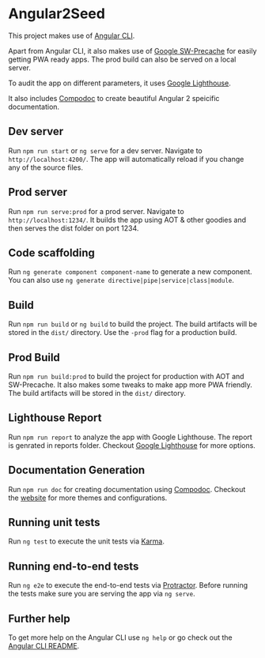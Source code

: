 # Angular2Seed

This project makes use of [Angular CLI](https://github.com/angular/angular-cli).

Apart from Angular CLI, it also makes use of [Google SW-Precache](https://github.com/GoogleChrome/sw-precache) for easily getting PWA ready apps. 
The prod build can also be served on a local server.

To audit the app on different parameters, it uses [Google Lighthouse](https://github.com/GoogleChrome/lighthouse). 


It also includes [Compodoc](https://github.com/compodoc/compodoc) to create beautiful Angular 2 speicific documentation.

## Dev server

Run `npm run start` or `ng serve` for a dev server. Navigate to `http://localhost:4200/`. The app will automatically reload if you change any of the source files.

## Prod server

Run `npm run serve:prod` for a prod server. Navigate to `http://localhost:1234/`. It builds the app using AOT & other goodies and then serves the dist folder on port 1234.

## Code scaffolding

Run `ng generate component component-name` to generate a new component. You can also use `ng generate directive|pipe|service|class|module`.

## Build

Run `npm run build` or `ng build` to build the project. The build artifacts will be stored in the `dist/` directory. Use the `-prod` flag for a production build.

## Prod Build

Run `npm run build:prod` to build the project for production with AOT and SW-Precache. It also makes some tweaks to make app more PWA friendly. The build artifacts will be stored in the `dist/` directory.

## Lighthouse Report

Run `npm run report` to analyze the app with Google Lighthouse. The report is genrated in reports folder. Checkout [Google Lighthouse](https://github.com/GoogleChrome/lighthouse) for more options.

## Documentation Generation

Run `npm run doc` for creating documentation using [Compodoc](https://github.com/compodoc/compodoc). Checkout the [website](https://github.com/compodoc/compodoc) for more themes and configurations.

## Running unit tests

Run `ng test` to execute the unit tests via [Karma](https://karma-runner.github.io).

## Running end-to-end tests

Run `ng e2e` to execute the end-to-end tests via [Protractor](http://www.protractortest.org/).
Before running the tests make sure you are serving the app via `ng serve`.

## Further help

To get more help on the Angular CLI use `ng help` or go check out the [Angular CLI README](https://github.com/angular/angular-cli/blob/master/README.md).
